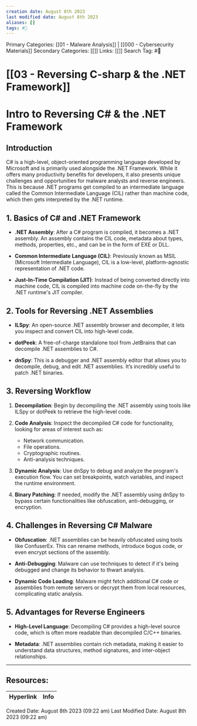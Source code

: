 ```yaml
---
creation date: August 8th 2023
last modified date: August 8th 2023
aliases: []
tags: #📖
---
```


Primary Categories: [[01 - Malware Analysis]] | [[000 - Cybersecurity Materials]]
Secondary Categories: [[]] 
Links: [[]] 
Search Tag: #📖  

# [[03 - Reversing C-sharp & the .NET Framework]]  

# Intro to Reversing C# & the .NET Framework

## Introduction

C# is a high-level, object-oriented programming language developed by Microsoft and is primarily used alongside the .NET Framework. While it offers many productivity benefits for developers, it also presents unique challenges and opportunities for malware analysts and reverse engineers. This is because .NET programs get compiled to an intermediate language called the Common Intermediate Language (CIL) rather than machine code, which then gets interpreted by the .NET runtime.

## 1. Basics of C# and .NET Framework

- **.NET Assembly**: After a C# program is compiled, it becomes a .NET assembly. An assembly contains the CIL code, metadata about types, methods, properties, etc., and can be in the form of EXE or DLL.

- **Common Intermediate Language (CIL)**: Previously known as MSIL (Microsoft Intermediate Language), CIL is a low-level, platform-agnostic representation of .NET code.

- **Just-In-Time Compilation (JIT)**: Instead of being converted directly into machine code, CIL is compiled into machine code on-the-fly by the .NET runtime's JIT compiler.

## 2. Tools for Reversing .NET Assemblies

- **ILSpy**: An open-source .NET assembly browser and decompiler, it lets you inspect and convert CIL into high-level code.

- **dotPeek**: A free-of-charge standalone tool from JetBrains that can decompile .NET assemblies to C#.

- **dnSpy**: This is a debugger and .NET assembly editor that allows you to decompile, debug, and edit .NET assemblies. It’s incredibly useful to patch .NET binaries.

## 3. Reversing Workflow

1. **Decompilation**: Begin by decompiling the .NET assembly using tools like ILSpy or dotPeek to retrieve the high-level code.

2. **Code Analysis**: Inspect the decompiled C# code for functionality, looking for areas of interest such as:
   - Network communication.
   - File operations.
   - Cryptographic routines.
   - Anti-analysis techniques.

3. **Dynamic Analysis**: Use dnSpy to debug and analyze the program's execution flow. You can set breakpoints, watch variables, and inspect the runtime environment.

4. **Binary Patching**: If needed, modify the .NET assembly using dnSpy to bypass certain functionalities like obfuscation, anti-debugging, or encryption.

## 4. Challenges in Reversing C# Malware

- **Obfuscation**: .NET assemblies can be heavily obfuscated using tools like ConfuserEx. This can rename methods, introduce bogus code, or even encrypt sections of the assembly.

- **Anti-Debugging**: Malware can use techniques to detect if it's being debugged and change its behavior to thwart analysis.

- **Dynamic Code Loading**: Malware might fetch additional C# code or assemblies from remote servers or decrypt them from local resources, complicating static analysis.

## 5. Advantages for Reverse Engineers

- **High-Level Language**: Decompiling C# provides a high-level source code, which is often more readable than decompiled C/C++ binaries.

- **Metadata**: .NET assemblies contain rich metadata, making it easier to understand data structures, method signatures, and inter-object relationships.




___

## Resources:

| Hyperlink | Info |
| --------- | ---- |


Created Date: August 8th 2023 (09:22 am) 
Last Modified Date: August 8th 2023 (09:22 am)

